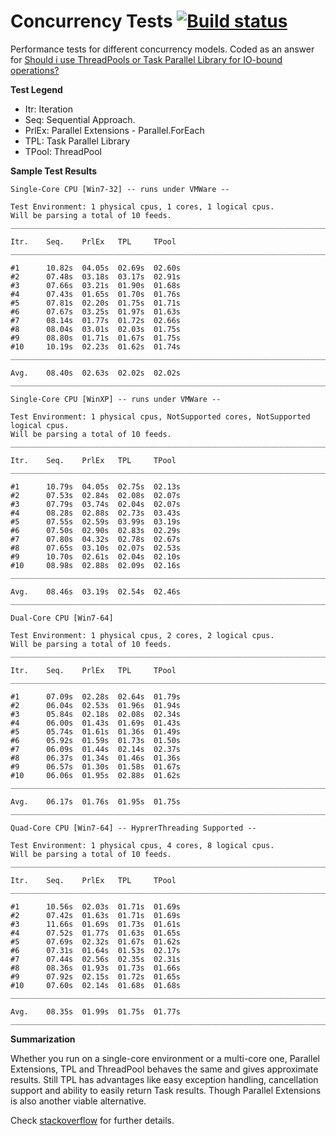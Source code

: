 # Concurrency Tests [![Build status](https://ci.appveyor.com/api/projects/status?id=bbli6p8ochrxl5ji)](https://ci.appveyor.com/project/concurrency-tests)

Performance tests for different concurrency models. Coded as an answer for [Should i use ThreadPools or Task Parallel Library for IO-bound operations?](http://stackoverflow.com/questions/5213695/should-i-use-threadpools-or-task-parallel-library-for-io-bound-operations)

**Test Legend**
* Itr: Iteration
* Seq: Sequential Approach.
* PrlEx: Parallel Extensions - Parallel.ForEach
* TPL: Task Parallel Library
* TPool: ThreadPool

**Sample Test Results**

```
Single-Core CPU [Win7-32] -- runs under VMWare --

Test Environment: 1 physical cpus, 1 cores, 1 logical cpus.
Will be parsing a total of 10 feeds.
________________________________________________________________________________

Itr.    Seq.    PrlEx   TPL     TPool
________________________________________________________________________________

#1      10.82s  04.05s  02.69s  02.60s
#2      07.48s  03.18s  03.17s  02.91s
#3      07.66s  03.21s  01.90s  01.68s
#4      07.43s  01.65s  01.70s  01.76s
#5      07.81s  02.20s  01.75s  01.71s
#6      07.67s  03.25s  01.97s  01.63s
#7      08.14s  01.77s  01.72s  02.66s
#8      08.04s  03.01s  02.03s  01.75s
#9      08.80s  01.71s  01.67s  01.75s
#10     10.19s  02.23s  01.62s  01.74s
________________________________________________________________________________

Avg.    08.40s  02.63s  02.02s  02.02s
________________________________________________________________________________
```

```
Single-Core CPU [WinXP] -- runs under VMWare --

Test Environment: 1 physical cpus, NotSupported cores, NotSupported logical cpus.
Will be parsing a total of 10 feeds.
________________________________________________________________________________

Itr.    Seq.    PrlEx   TPL     TPool
________________________________________________________________________________

#1      10.79s  04.05s  02.75s  02.13s
#2      07.53s  02.84s  02.08s  02.07s
#3      07.79s  03.74s  02.04s  02.07s
#4      08.28s  02.88s  02.73s  03.43s
#5      07.55s  02.59s  03.99s  03.19s
#6      07.50s  02.90s  02.83s  02.29s
#7      07.80s  04.32s  02.78s  02.67s
#8      07.65s  03.10s  02.07s  02.53s
#9      10.70s  02.61s  02.04s  02.10s
#10     08.98s  02.88s  02.09s  02.16s
________________________________________________________________________________

Avg.    08.46s  03.19s  02.54s  02.46s
________________________________________________________________________________
```
```
Dual-Core CPU [Win7-64]

Test Environment: 1 physical cpus, 2 cores, 2 logical cpus.
Will be parsing a total of 10 feeds.
________________________________________________________________________________

Itr.    Seq.    PrlEx   TPL     TPool
________________________________________________________________________________

#1      07.09s  02.28s  02.64s  01.79s
#2      06.04s  02.53s  01.96s  01.94s
#3      05.84s  02.18s  02.08s  02.34s
#4      06.00s  01.43s  01.69s  01.43s
#5      05.74s  01.61s  01.36s  01.49s
#6      05.92s  01.59s  01.73s  01.50s
#7      06.09s  01.44s  02.14s  02.37s
#8      06.37s  01.34s  01.46s  01.36s
#9      06.57s  01.30s  01.58s  01.67s
#10     06.06s  01.95s  02.88s  01.62s
________________________________________________________________________________

Avg.    06.17s  01.76s  01.95s  01.75s
________________________________________________________________________________
```
```
Quad-Core CPU [Win7-64] -- HyprerThreading Supported --

Test Environment: 1 physical cpus, 4 cores, 8 logical cpus.
Will be parsing a total of 10 feeds.
________________________________________________________________________________

Itr.    Seq.    PrlEx   TPL     TPool
________________________________________________________________________________

#1      10.56s  02.03s  01.71s  01.69s
#2      07.42s  01.63s  01.71s  01.69s
#3      11.66s  01.69s  01.73s  01.61s
#4      07.52s  01.77s  01.63s  01.65s
#5      07.69s  02.32s  01.67s  01.62s
#6      07.31s  01.64s  01.53s  02.17s
#7      07.44s  02.56s  02.35s  02.31s
#8      08.36s  01.93s  01.73s  01.66s
#9      07.92s  02.15s  01.72s  01.65s
#10     07.60s  02.14s  01.68s  01.68s
________________________________________________________________________________

Avg.    08.35s  01.99s  01.75s  01.77s
________________________________________________________________________________
```
**Summarization**

Whether you run on a single-core environment or a multi-core one, Parallel Extensions, TPL and ThreadPool behaves the same and gives approximate results.
Still TPL has advantages like easy exception handling, cancellation support and ability to easily return Task results. Though Parallel Extensions is also another viable alternative.

Check [stackoverflow](http://stackoverflow.com/questions/5213695/should-i-use-threadpools-or-task-parallel-library-for-io-bound-operations) for further details.
